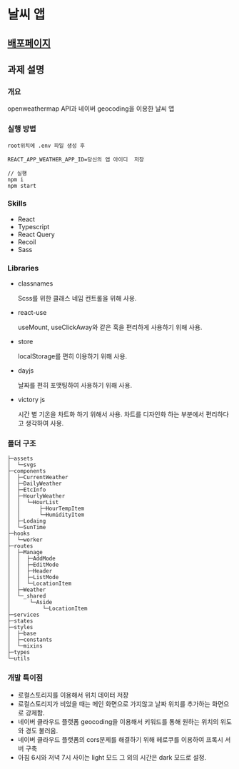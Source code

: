 # 날씨 앱 
## [배포페이지](https://thisisweather.netlify.app/)

## 과제 설명
### 개요
openweathermap API과 네이버 geocoding을 이용한 날씨 앱
### 실행 방법
```
root위치에 .env 파일 생성 후   

REACT_APP_WEATHER_APP_ID=당신의 앱 아이디  저장
```
```
// 실행
npm i
npm start
```
### Skills
- React
- Typescript
- React Query
- Recoil
- Sass
### Libraries
- classnames
   
  Scss를 위한 클래스 네임 컨트롤을 위해 사용.
- react-use
   
   useMount, useClickAway와 같은 훅을 편리하게 사용하기 위해 사용.
- store
  
  localStorage를 편히 이용하기 위해 사용.
- dayjs
  
  날짜를 편히 포맷팅하여 사용하기 위해 사용.
- victory js

  시간 별 기온을 차트화 하기 위해서 사용.
  차트를 디자인화 하는 부분에서 편리하다고 생각하여 사용.
### 폴더 구조
```
├─assets
│  └─svgs
├─components
│  ├─CurrentWeather
│  ├─DailyWeather
│  ├─EtcInfo
│  ├─HourlyWeather
│  │  └─HourList
│  │      ├─HourTempItem
│  │      └─HumidityItem
│  ├─Lodaing
│  └─SunTime
├─hooks
│  └─worker
├─routes
│  ├─Manage
│  │  ├─AddMode
│  │  ├─EditMode
│  │  ├─Header
│  │  ├─ListMode
│  │  └─LocationItem
│  ├─Weather
│  └─_shared
│      └─Aside
│          └─LocationItem
├─services
├─states
├─styles
│  ├─base
│  ├─constants
│  └─mixins
├─types
└─utils
```
### 개발 특이점
- 로컬스토리지를 이용해서 위치 데이터 저장
- 로컬스토리지가 비었을 때는 메인 화면으로 가지않고 날짜 위치를 추가하는 화면으로 강제함.
- 네이버 클라우드 플랫폼 geocoding을 이용해서 키워드를 통해 원하는 위치의 위도와 경도 불러옴.
- 네이버 클라우드 플랫폼의 cors문제를 해결하기 위해 헤로쿠를 이용하여 프록시 서버 구축
- 아침 6시와 저녁 7시 사이는 light 모드 그 외의 시간은 dark 모드로 설정.
